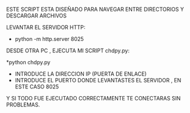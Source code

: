 ESTE SCRIPT ESTA DISEÑADO PARA NAVEGAR ENTRE DIRECTORIOS Y DESCARGAR ARCHIVOS

LEVANTAR EL SERVIDOR HTTP:
* python -m http.server 8025

DESDE OTRA PC , EJECUTA MI SCRIPT chdpy.py:

*python chdpy.py
* INTRODUCE LA DIRECCION IP (PUERTA DE ENLACE)
* INTRODUCE EL PUERTO DONDE LEVANTASTES EL SERVIDOR , EN ESTE CASO 8025

Y SI TODO FUE EJECUTADO CORRECTAMENTE TE CONECTARAS SIN PROBLEMAS.
